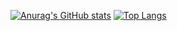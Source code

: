 [![Anurag's GitHub stats](https://github-readme-stats.vercel.app/api?username=Thomas2889)](https://github.com/anuraghazra/github-readme-stats)
[![Top Langs](https://github-readme-stats.vercel.app/api/top-langs/?username=Thomas2889)](https://github.com/anuraghazra/github-readme-stats)
